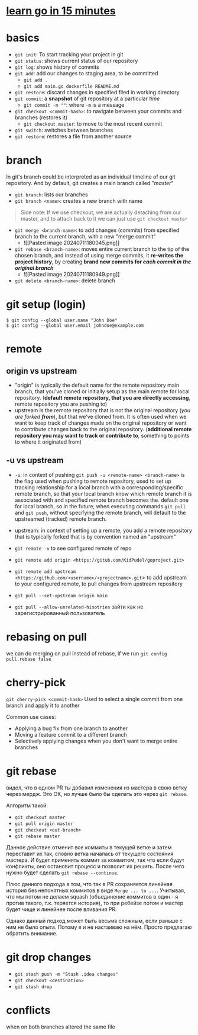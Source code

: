 # [learn go in 15 minutes](https://www.youtube.com/watch?v=USjZcfj8yxE&t=712s)
# basics
- `git init`:  To start tracking your project in git
- `git status`:  shows current status of our repository
- `git log`: shows history of commits
- `git add`:  add our changes to staging area, to be committed
	- `git add .`
	- `git add main.go dockerfile README.md`
- `git restore`: discard changes in specified filed in working directory 
- `git commit`: a **snapshot** of git repository at a particular *time*
	- `git commit -m ""`: where `-m` is a message
- `git checkout <commit-hash>`: to navigate between your commits and branches (restores it)
	- `git checkout master`: to move to the most recent commit
- `git switch`: switches between branches
- `git restore`: restores a file from another source 


# branch
In git's branch could be interpreted as an individual timeline of our git repository.
And by default, git creates a main branch called "*master*"
- `git branch`: lists our branches
- `git branch <name>`: creates a new branch with name
> Side note: If we use checkout, we are actually detaching from our master, and to attach back to it we can just use `git checkout master`
- `git merge <branch-name>`: to add changes (commits) from specified branch to the current branch, with a new "merge commit"
	- ![[Pasted image 20240711180045.png]]
- `git rebase <branch-name>`: moves entire current branch to the tip of the chosen branch, and instead of using merge commits, it **re-writes the project history**, by creating **brand new commits for *each commit in the original branch***
	- ![[Pasted image 20240711180949.png]]
- `git delete <branch-name>`: delete branch


# git setup (login)
```
$ git config --global user.name "John Doe"
$ git config --global user.email johndoe@example.com
```



# remote

## origin vs upstream
- "origin" is typically the default name for the remote repository main branch, that you've cloned or initially setup as the main remote for local repository. (**default remote repository, that you are directly accessing**,  remote repository you are pushing to)
- upstream is the remote repository that is not the original repository (*you are forked **from***), but that we've cloned from. It is often used when we want to keep track of changes made on the original repository or want to contribute changes back to the original repository. (**additional remote repository you may want to track or contribute to**, something to points to where it originated from)

## -u vs upstream

- `-u`: in context of pushing `git push -u <remote-name> <branch-name>` is the flag used when pushing to remote repository, used to set up tracking relationship for a local branch with a corresponding/specific remote branch, so that your local branch know which remote branch it is associated with and specified remote branch becomes the. default one for local branch, so in the future, when executing commands `git pull` and `git push`, without specifying the remote branch, will default to the upstreamed (tracked) remote branch.
- upstream: in context of setting up a remote, you add a remote repository that is typically forked that is by convention named an "upstream"

- `git remote -v` to see configured remote of repo
- `git remote add origin <https://gitub.com/KidPudel/goproject.git>`
- `git remote add upstream <https://github.com/<username>/<projectname>.git`> to add upstream to your configured remote, to pull changes from upstream repository
- `git pull --set-upstream origin main`
- `git pull --allow-unrelated-hisotries`
зайти как не зарегистрированный пользователь


# rebasing on pull
we can do merging on pull instead of rebase, if we run `git config pull.rebase false`


# cherry-pick
`git cherry-pick <commit-hash>`
Used to select a single commit from one branch and apply it to another

Common use cases:

- Applying a bug fix from one branch to another
- Moving a feature commit to a different branch
- Selectively applying changes when you don't want to merge entire branches

# git rebase
видел, что в одном PR ты добавил изменения из мастера в свою ветку через мердж. Это ОК, но лучше было бы сделать это через `git rebase`.

Алгоритм такой:

- `git checkout master`
- `git pull origin master`
- `git checkout <out-branch>`
- `git rebase master`

Данное действие отменит все коммиты в текущей ветке и затем переставит их так, словно ветка началась от текущего состояния мастера. И будет применять коммит за коммитом, так что если будут конфликты, оно остановит процесс и позволит их решить. После чего нужно будет сделать `git rebase --continue`.

Плюс данного подхода в том, что так в PR сохраняется линейная история без непонятных коммитов в виде `Merge ... to ...`. Учитывая, что мы потом не делаем squash (объединение коммитов в один - я против такого, т.к. теряется история), то при ребейзе потом и мастер будет чище и линейнее после вливания PR.

Однако данный подход может быть весьма сложным, если раньше с ним не было опыта. Потому я и не настаиваю на нём. Просто предлагаю обратить внимание.



# git drop changes
- `git stash push -m "Stash .idea changes"`
- `git checkout <destination>`
- `git stash drop`


# conflicts
when on both branches altered the same file